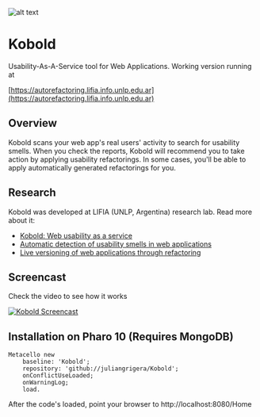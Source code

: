 ![alt text](https://s3.amazonaws.com/selfrefactoring/screencasts/koboldAvatar.png "Avatar")
# Kobold
Usability-As-A-Service tool for Web Applications.
Working version running at

[https://autorefactoring.lifia.info.unlp.edu.ar](https://autorefactoring.lifia.info.unlp.edu.ar)

## Overview
Kobold scans your web app's real users' activity to search for usability smells. When you check the reports, Kobold will recommend you to take action by applying usability refactorings. In some cases, you'll be able to apply automatically generated refactorings for you.

## Research
Kobold was developed at LIFIA (UNLP, Argentina) research lab. Read more about it:
- [Kobold: Web usability as a service](https://ieeexplore.ieee.org/document/8115717/)
- [Automatic detection of usability smells in web applications](http://www.sciencedirect.com/science/article/pii/S1071581916301215)
- [Live versioning of web applications through refactoring](https://dl.acm.org/doi/10.1145/3238147.3240483)

## Screencast
Check the video to see how it works

[![Kobold Screencast](https://s3.amazonaws.com/selfrefactoring/screencasts/preview.png)](https://youtu.be/c-myYPMUh0Q)


## Installation on Pharo 10 (Requires MongoDB)
```smalltalk
Metacello new
	baseline: 'Kobold';
	repository: 'github://juliangrigera/Kobold';
	onConflictUseLoaded;
	onWarningLog;
	load.
```

After the code's loaded, point your browser to http://localhost:8080/Home
